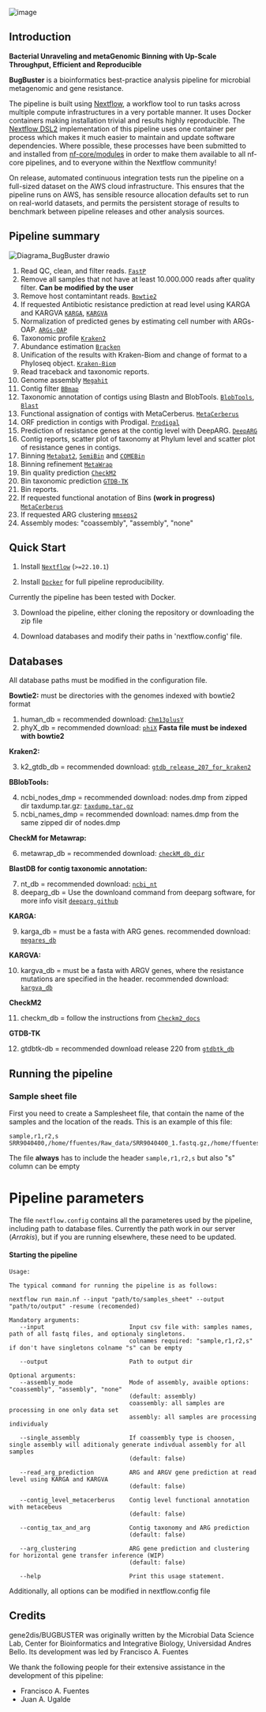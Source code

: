 ![image](https://github.com/user-attachments/assets/a10c01f6-ef6c-40c4-a4ac-26a0c4f87564)
## Introduction

**Bacterial Unraveling and metaGenomic Binning with Up-Scale Throughput, Efficient and Reproducible** 

**BugBuster** is a bioinformatics best-practice analysis pipeline for microbial metagenomic and gene resistance.

The pipeline is built using [Nextflow](https://www.nextflow.io), a workflow tool to run tasks across multiple compute infrastructures in a very portable manner. It uses Docker containers making installation trivial and results highly reproducible. The [Nextflow DSL2](https://www.nextflow.io/docs/latest/dsl2.html) implementation of this pipeline uses one container per process which makes it much easier to maintain and update software dependencies. Where possible, these processes have been submitted to and installed from [nf-core/modules](https://github.com/nf-core/modules) in order to make them available to all nf-core pipelines, and to everyone within the Nextflow community!

On release, automated continuous integration tests run the pipeline on a full-sized dataset on the AWS cloud infrastructure. This ensures that the pipeline runs on AWS, has sensible resource allocation defaults set to run on real-world datasets, and permits the persistent storage of results to benchmark between pipeline releases and other analysis sources.

## Pipeline summary
![Diagrama_BugBuster drawio](https://github.com/user-attachments/assets/9e54f1e8-9f6b-4181-a075-8bd2f6ebe078)

1. Read QC, clean, and filter reads. [`FastP`](https://github.com/OpenGene/fastp)
2. Remove all samples that not have at least 10.000.000 reads after quality filter. **Can be modified by the user**
3. Remove host contamintant reads. [`Bowtie2`](https://github.com/BenLangmead/bowtie2)
4. If requested Antibiotic resistance prediction at read level using KARGA and KARGVA [`KARGA`](https://github.com/DataIntellSystLab/KARGA), [`KARGVA`](https://github.com/DataIntellSystLab/KARGVA)
5. Normalization of predicted genes by estimating cell number with ARGs-OAP. [`ARGs-OAP`](https://github.com/xinehc/args_oap)
6. Taxonomic profile [`Kraken2`](https://ccb.jhu.edu/software/kraken2/)
7. Abundance estimation [`Bracken`](https://github.com/jenniferlu717/Bracken)
8. Unification of the results with Kraken-Biom and change of format to a Phyloseq object. [`Kraken-Biom`](https://github.com/smdabdoub/kraken-biom)
9. Read traceback and taxonomic reports.
10. Genome assembly [`Megahit`](https://github.com/voutcn/megahit)
11. Contig filter [`BBmap`](https://jgi.doe.gov/data-and-tools/software-tools/bbtools/bb-tools-user-guide/bbmap-guide/)
12. Taxonomic annotation of contigs using Blastn and BlobTools. [`BlobTools`](https://github.com/DRL/blobtools), [`Blast`](https://blast.ncbi.nlm.nih.gov/doc/blast-help/downloadblastdata.html)
13. Functional assignation of contigs with MetaCerberus. [`MetaCerberus`](https://github.com/raw-lab/MetaCerberus)
14. ORF prediction in contigs with Prodigal. [`Prodigal`](https://github.com/hyattpd/Prodigal)
15. Prediction of resistance genes at the contig level with DeepARG. [`DeepARG`](https://github.com/gaarangoa/deeparg)
16. Contig reports, scatter plot of taxonomy at Phylum level and scatter plot of resistance genes in contigs.
17. Binning [`Metabat2`](https://bitbucket.org/berkeleylab/metabat/src/master/), [`SemiBin`](https://github.com/BigDataBiology/SemiBin) and [`COMEBin`](https://github.com/ziyewang/COMEBin)
18. Binning refinement [`MetaWrap`](https://github.com/bxlab/metaWRAP)
19. Bin quality prediction [`CheckM2`](https://github.com/chklovski/CheckM2)
20. Bin taxonomic prediction [`GTDB-TK`](https://github.com/Ecogenomics/GTDBTk)
21. Bin reports.
22. If requested functional anotation of Bins **(work in progress)** [`MetaCerberus`](https://github.com/raw-lab/MetaCerberus)
23. If requested ARG clustering [`mmseqs2`](https://github.com/soedinglab/MMseqs2)
24. Assembly modes: "coassembly", "assembly", "none"

## Quick Start

1. Install [`Nextflow`](https://www.nextflow.io/docs/latest/getstarted.html#installation) (`>=22.10.1`)

2. Install [`Docker`](https://docs.docker.com/engine/installation/) for full pipeline reproducibility.

Currently the pipeline has been tested with Docker.

3. Download the pipeline, either cloning the repository or downloading the zip file

4. Download databases and modify their paths in 'nextflow.config' file.

## Databases

All database paths must be modified in the configuration file.

**Bowtie2:** must be directories with the genomes indexed with bowtie2 format
1. human_db = recommended download: [`Chm13plusY`](https://genome-idx.s3.amazonaws.com/bt/chm13.draft_v1.0_plusY.zip)
2. phyX_db = recommended download: [`phiX`](https://www.ncbi.nlm.nih.gov/nuccore/J02482.1?report=fasta) **Fasta file must be indexed with bowtie2**

**Kraken2:**

3. k2_gtdb_db = recommended download: [`gtdb_release_207_for_kraken2`](http://ftp.tue.mpg.de/ebio/projects/struo2/GTDB_release207/)

**BBlobTools:**

4. ncbi_nodes_dmp = recommended download: nodes.dmp from zipped dir taxdump.tar.gz: [`taxdump.tar.gz`](https://ftp.ncbi.nlm.nih.gov/pub/taxonomy/taxdump.tar.gz)
5. ncbi_names_dmp = recommended download: names.dmp from the same zipped dir of nodes.dmp

**CheckM for Metawrap:**

6. metawrap_db = recommended download: [`checkM_db_dir`](https://data.ace.uq.edu.au/public/CheckM_databases/checkm_data_2015_01_16.tar.gz)

**BlastDB for contig taxonomic annotation:**

7. nt_db = recommended download: [`ncbi_nt`](https://ftp.ncbi.nlm.nih.gov/blast/db/)
8. deeparg_db = Use the downloand command from deeparg software, for more info visit [`deeparg github`](https://github.com/gaarangoa/deeparg)

**KARGA:**

9. karga_db = must be a fasta with ARG genes. recommended download: [`megares_db`](https://www.meglab.org/downloads/megares_v3.00/megares_database_v3.00.fasta)

**KARGVA:**

10. kargva_db = must be a fasta with ARGV genes, where the resistance mutations are specified in the header. recommended download: [`kargva_db`](https://github.com/DataIntellSystLab/KARGVA/blob/main/kargva_db_v5.fasta)

**CheckM2**

11. checkm_db = follow the instructions from [`Checkm2_docs`](https://github.com/chklovski/CheckM2)

**GTDB-TK**

12. gtdbtk-db = recommended download release 220 from [`gtdbtk_db`](https://data.ace.uq.edu.au/public/gtdb/data/releases/latest/auxillary_files/gtdbtk_package/full_package/gtdbtk_data.tar.gz)

## Running the pipeline

### Sample sheet file

First you need to create a Samplesheet file, that contain the name of the samples and the location of the reads. This is an example of this file:

```
sample,r1,r2,s
SRR9040400,/home/ffuentes/Raw_data/SRR9040400_1.fastq.gz,/home/ffuentes/Raw_data/SRR9040400_2.fastq.gz,/home/ffuentes/Raw_data/SRR9040400.fastq.gz
```

The file **always** has to include the header `sample,r1,r2,s` but also "s" column can be empty 

# Pipeline parameters

The file `nextflow.config` contains all the parameteres used by the pipeline, including path to database files. Currently the path work in our server (_Arrakis_), but if you are running elsewhere, these need to be updated. 

#### Starting the pipeline

```
Usage:

The typical command for running the pipeline is as follows:

nextflow run main.nf --input "path/to/samples_sheet" --output "path/to/output" -resume (recomended)

Mandatory arguments:
   --input                        Input csv file with: samples names, path of all fastq files, and optionaly singletons.
                                  colnames required: "sample,r1,r2,s" if don't have singletons colname "s" can be empty

   --output                       Path to output dir

Optional arguments:
   --assembly_mode                Mode of assembly, avaible options: "coassembly", "assembly", "none"
                                  (default: assembly)
                                  coassembly: all samples are processing in one only data set
                                  assembly: all samples are processing individualy

   --single_assembly              If coassembly type is choosen, single assembly will aditionaly generate indivdual assembly for all samples
                                  (default: false)

   --read_arg_prediction          ARG and ARGV gene prediction at read level using KARGA and KARGVA
                                  (default: false)

   --contig_level_metacerberus    Contig level functional annotation with metacebeus
                                  (default: false)

   --contig_tax_and_arg           Contig taxonomy and ARG prediction
                                  (default: false)

   --arg_clustering               ARG gene prediction and clustering for horizontal gene transfer inference (WIP)
                                  (default: false)

   --help                         Print this usage statement.
```
Additionally, all options can be modified in nextflow.config file
## Credits

gene2dis/BUGBUSTER was originally written by the Microbial Data Science Lab, Center for Bioinformatics and Integrative Biology, Universidad Andres Bello. Its development was led by Francisco A. Fuentes

We thank the following people for their extensive assistance in the development of this pipeline:

- Francisco A. Fuentes
- Juan A. Ugalde

